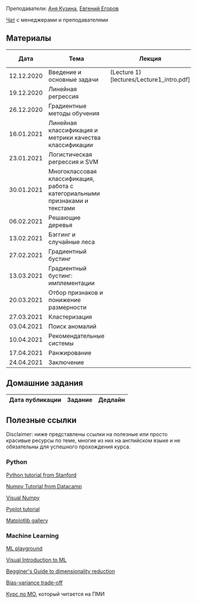 
Преподаватели: [Аня Кузина](https://akuzina.github.io/), [Евгений Егоров](https://evgenii-egorov.github.io/)

[Чат](https://t.me/joinchat/CzqJzE94b6QN6Oe9FQ-b9w) с менеджерами и преподавателями

## Материалы

| Дата | Тема | Лекция | Практика| Zoom запись |
|------|------|--------|---------|-------------|
|12.12.2020|Введение и основные задачи| (Lecture 1)[lectures/Lecture1_intro.pdf] |  | |
|19.12.2020|Линейная регрессия| | ||
|26.12.2020|Градиентные методы обучения||||
|16.01.2021|Линейная классификация и метрики качества классификации||||
|23.01.2021|Логистическая регрессия и SVM||||
|30.01.2021|Многоклассовая классификация, работа с категориальными признаками и текстами||||
|06.02.2021|Решающие деревья||||
|13.02.2021|Бэггинг и случайные леса||||
|27.02.2021|Градиентный бустинг||||
|13.03.2021|Градиентный бустинг: имплементации||||
|20.03.2021|Отбор признаков и понижение размерности||||``
|27.03.2021|Кластеризация||||
|03.04.2021|Поиск аномалий||||
|10.04.2021|Рекомендательные системы||||
|17.04.2021|Ранжирование||||
|24.04.2021|Заключение||||


## Домашние задания

| Дата публикации| Задание | Дедлайн |
|----------------|---------|---------|



## Полезные ссылки
Disclaimer: ниже представлены ссылки на полезные или просто красивые ресурсы по теме, 
многие из них на английском языке и не обязательны для успешного прохождения курса. 

### Python
[Python tutorial from Stanford](https://cs231n.github.io/python-numpy-tutorial/)

[Numpy Tutorial from Datacamp](https://www.datacamp.com/community/tutorials/python-numpy-tutorial)

[Visual Numpy](http://jalammar.github.io/visual-numpy/)

[Pyplot tutorial](https://matplotlib.org/tutorials/introductory/pyplot.html)

[Matplotlib gallery](https://matplotlib.org/gallery.html)

### Machine Learning
[ML playground](https://ml-playground.com/)

[Visual Introduction to ML](http://www.r2d3.us/visual-intro-to-machine-learning-part-1/)

[Begginer's Guide to dimensionality reduction](https://idyll.pub/post/dimensionality-reduction-293e465c2a3443e8941b016d/)

[Bias-variance trade-off](http://www.r2d3.us/visual-intro-to-machine-learning-part-2/)

[Курс по МО](https://github.com/esokolov/ml-course-hse), который читается на ПМИ